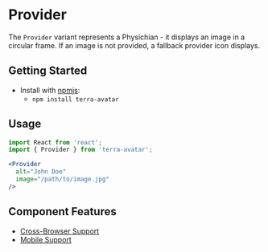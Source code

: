 # Provider

The `Provider` variant represents a Physichian - it displays an image in a circular frame. If an image is not provided, a fallback provider icon displays.


## Getting Started

- Install with [npmjs](https://www.npmjs.com):
  - `npm install terra-avatar`

## Usage

```jsx
import React from 'react';
import { Provider } from 'terra-avatar';

<Provider
  alt="John Doe"
  image="/path/to/image.jpg"
/>
```

## Component Features

 * [Cross-Browser Support](https://github.com/cerner/terra-ui/blob/master/src/terra-dev-site/contributing/ComponentStandards.e.contributing.md#cross-browser-support)
 * [Mobile Support](https://github.com/cerner/terra-ui/blob/master/src/terra-dev-site/contributing/ComponentStandards.e.contributing.md#mobile-support)
